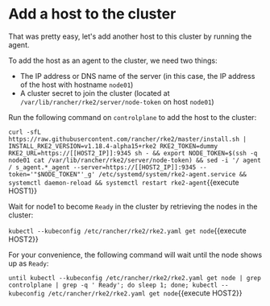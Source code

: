 # Add a host to the cluster

That was pretty easy, let's add another host to this cluster by running the agent.

To add the host as an agent to the cluster, we need two things:

* The IP address or DNS name of the server (in this case, the IP address of the host with hostname `node01`)
* A cluster secret to join the cluster (located at `/var/lib/rancher/rke2/server/node-token` on host `node01`)

Run the following command on `controlplane` to add the host to the cluster:

`curl -sfL https://raw.githubusercontent.com/rancher/rke2/master/install.sh | INSTALL_RKE2_VERSION=v1.18.4-alpha15+rke2 RKE2_TOKEN=dummy RKE2_URL=https://[[HOST2_IP]]:9345 sh - && export NODE_TOKEN=$(ssh -q node01 cat /var/lib/rancher/rke2/server/node-token) && sed -i '/ agent / s_agent.*_agent --server=https://[[HOST2_IP]]:9345 --token='"$NODE_TOKEN"'_g' /etc/systemd/system/rke2-agent.service && systemctl daemon-reload && systemctl restart rke2-agent`{{execute HOST1}}

Wait for node1 to become `Ready` in the cluster by retrieving the nodes in the cluster:

`kubectl --kubeconfig /etc/rancher/rke2/rke2.yaml get node`{{execute HOST2}}

For your convenience, the following command will wait until the node shows up as `Ready`:

`until kubectl --kubeconfig /etc/rancher/rke2/rke2.yaml get node | grep controlplane | grep -q ' Ready'; do sleep 1; done; kubectl --kubeconfig /etc/rancher/rke2/rke2.yaml get node`{{execute HOST2}}
